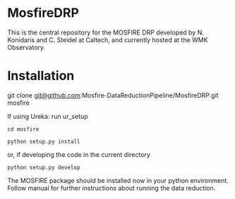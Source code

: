 MosfireDRP
==========
This is the central repository for the MOSFIRE DRP developed by N. Konidaris and C. Steidel at Caltech, and currently hosted at the WMK Observatory.


Installation
============

git clone git@github.com:Mosfire-DataReductionPipeline/MosfireDRP.git mosfire

If using Ureka: run ur_setup

    cd mosfire

    python setup.py install

or, if developing the code in the current directory

    python setup.py develop

The MOSFIRE package should be installed now in your python environment. Follow manual for further instructions about running the data reduction. 